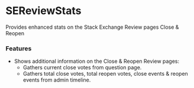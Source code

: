 # SEReviewStats
Provides enhanced stats on the Stack Exchange Review pages Close &amp; Reopen

### Features
- Shows additional information on the Close & Reopen Review pages:
  - Gathers current close votes from question page.
  - Gathers total close votes, total reopen votes, close events & reopen events from admin timeline.

